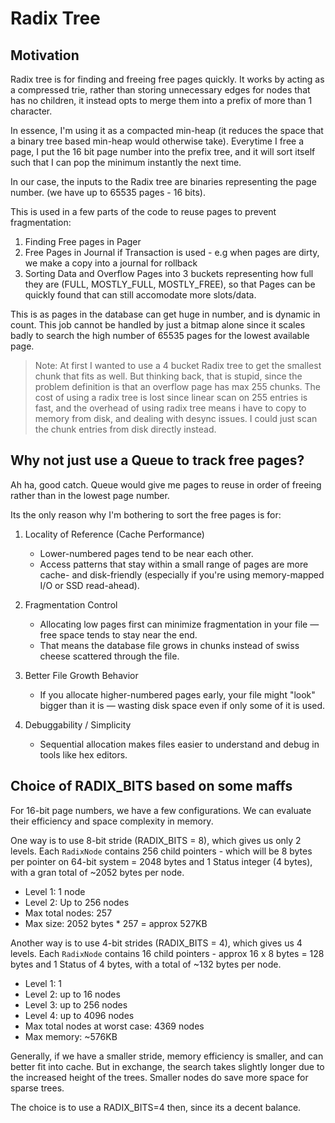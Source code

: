 # Radix Tree

## Motivation

Radix tree is for finding and freeing free pages quickly. It works by acting as a compressed trie, rather than storing unnecessary edges for nodes that has no children, it instead opts to merge them into a prefix of more than 1 character. 

In essence, I'm using it as a compacted min-heap (it reduces the space that a binary tree based min-heap would otherwise take). Everytime I free a page, I put the 16 bit page number into the prefix tree, and it will sort itself such that I can pop the minimum instantly the next time.

In our case, the inputs to the Radix tree are binaries representing the page number. (we have up to 65535 pages - 16 bits).

This is used in a few parts of the code to reuse pages to prevent fragmentation: 
1) Finding Free pages in Pager 
2) Free Pages in Journal if Transaction is used - e.g when pages are dirty, we make a copy into a journal for rollback
3) Sorting Data and Overflow Pages into 3 buckets representing how full they are (FULL, MOSTLY_FULL, MOSTLY_FREE), so that Pages can be quickly found that can still accomodate more slots/data.

This is as pages in the database can get huge in number, and is dynamic in count.
This job cannot be handled by just a bitmap alone since it scales badly to search the high number of 65535 pages for the lowest available page.

> Note: At first I wanted to use a 4 bucket Radix tree to get the smallest chunk that fits as well. But thinking back, that is stupid, since the problem definition is that an overflow page has max 255 chunks. The cost of using a radix tree is lost since linear scan on 255 entries is fast, and the overhead of using radix tree means i have to copy to memory from disk, and dealing with desync issues. I could just scan the chunk entries from disk directly instead.

## Why not just use a Queue to track free pages?
Ah ha, good catch. Queue would give me pages to reuse in order of freeing rather than in the lowest page number.

Its the only reason why I'm bothering to sort the free pages is for:
1. Locality of Reference (Cache Performance)
    - Lower-numbered pages tend to be near each other.
    - Access patterns that stay within a small range of pages are more cache- and disk-friendly (especially if you're using memory-mapped I/O or SSD read-ahead).

2. Fragmentation Control
    - Allocating low pages first can minimize fragmentation in your file — free space tends to stay near the end.
    - That means the database file grows in chunks instead of swiss cheese scattered through the file.

3. Better File Growth Behavior
    - If you allocate higher-numbered pages early, your file might "look" bigger than it is — wasting disk space even if only some of it is used.

4. Debuggability / Simplicity
    - Sequential allocation makes files easier to understand and debug in tools like hex editors.


## Choice of RADIX_BITS based on some maffs

For 16-bit page numbers, we have a few configurations. We can evaluate their efficiency and space complexity in memory.

One way is to use 8-bit stride (RADIX_BITS = 8), which gives us only 2 levels. Each `RadixNode` contains 256 child pointers - which will be 8 bytes per pointer on 64-bit system = 2048 bytes and 1 Status integer (4 bytes), with a gran total of ~2052 bytes per node.
- Level 1: 1 node
- Level 2: Up to 256 nodes
- Max total nodes: 257
- Max size: 2052 bytes * 257 = approx 527KB

Another way is to use 4-bit strides (RADIX_BITS = 4), which gives us 4 levels. Each `RadixNode` contains 16 child pointers - approx 16 x 8 bytes = 128 bytes and 1 Status of 4 bytes, with a total of ~132 bytes per node. 
- Level 1: 1
- Level 2: up to 16 nodes
- Level 3: up to 256 nodes
- Level 4: up to 4096 nodes
- Max total nodes at worst case: 4369 nodes
- Max memory: ~576KB

Generally, if we have a smaller stride, memory efficiency is smaller, and can better fit into cache. But in exchange, the search takes slightly longer due to the increased height of the trees. Smaller nodes do save more space for sparse trees. 

The choice is to use a RADIX_BITS=4 then, since its a decent balance.
